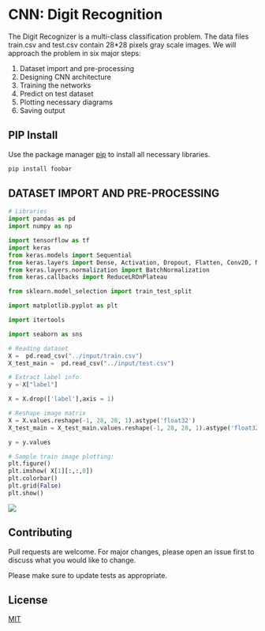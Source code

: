 # CNN: Digit Recognition

The Digit Recognizer is a multi-class classification problem. The data files train.csv and test.csv contain 28*28 pixels gray scale images. We will approach the problem in six major steps:

1. Dataset import and pre-processing
2. Designing CNN architecture
3. Training the networks
4. Predict on test dataset
5. Plotting necessary diagrams
6. Saving output

## PIP Install

Use the package manager [pip](https://pip.pypa.io/en/stable/) to install all necessary libraries.

```bash
pip install foobar
```

## DATASET IMPORT AND PRE-PROCESSING

```python
# Libraries
import pandas as pd
import numpy as np

import tensorflow as tf
import keras
from keras.models import Sequential
from keras.layers import Dense, Activation, Dropout, Flatten, Conv2D, MaxPooling2D, AveragePooling2D
from keras.layers.normalization import BatchNormalization
from keras.callbacks import ReduceLROnPlateau

from sklearn.model_selection import train_test_split

import matplotlib.pyplot as plt

import itertools

import seaborn as sns

# Reading dataset
X =  pd.read_csv("../input/train.csv")
X_test_main =  pd.read_csv("../input/test.csv")

# Extract label info
y = X["label"]

X = X.drop(['label'],axis = 1)

# Reshape image matrix
X = X.values.reshape(-1, 28, 28, 1).astype('float32')
X_test_main = X_test_main.values.reshape(-1, 28, 28, 1).astype('float32')

y = y.values
```

```python
# Sample train image plotting:
plt.figure()
plt.imshow( X[1][:,:,0])
plt.colorbar()
plt.grid(False)
plt.show()
```
![](images/__results___5_0%20(1))
## Contributing
Pull requests are welcome. For major changes, please open an issue first to discuss what you would like to change.

Please make sure to update tests as appropriate.

## License
[MIT](https://choosealicense.com/licenses/mit/)
